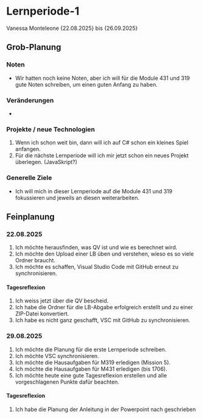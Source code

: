 # Lernperiode-1
Vanessa Monteleone
{22.08.2025} bis {26.09.2025}
## Grob-Planung
### Noten
- Wir hatten noch keine Noten, aber ich will für die Module 431 und 319 gute Noten schreiben, um einen guten Anfang zu haben.
### Veränderungen
-
### Projekte / neue Technologien
1. Wenn ich schon weit bin, dann will ich auf C# schon ein kleines Spiel anfangen.
2. Für die nächste Lernperiode will ich mir jetzt schon ein neues Projekt überlegen. (JavaSkript?)
### Generelle Ziele
- Ich will mich in dieser Lernperiode auf die Module 431 und 319 fokussieren und jeweils an diesen weiterarbeiten.
## Feinplanung
### 22.08.2025
1. Ich möchte herausfinden, was QV ist und wie es berechnet wird.
2. Ich möchte den Upload einer LB üben und verstehen, wieso es so viele Ordner braucht.
3. Ich möchte es schaffen, Visual Studio Code mit GitHub erneut zu synchronisieren.
#### Tagesreflexion
1. Ich weiss jetzt über die QV bescheid.
2. Ich habe die Ordner für die LB-Abgabe erfolgreich erstellt und zu einer ZIP-Datei konvertiert.
3. Ich habe es nicht ganz geschafft, VSC mit GitHub zu synchronisieren.
### 29.08.2025
1. Ich möchte die Planung für die erste Lernperiode schreiben.
2. Ich möchte VSC synchronisieren.
3. Ich möchte die Hausaufgaben für M319 erledigen (Mission 5).
4. Ich möchte die Hausaufgaben für M431 erledigen (bis 1706).
5. Ich möchte heute eine gute Tagesreflexion erstellen und alle vorgeschlagenen Punkte dafür beachten.
#### Tagesreflexion
1. Ich habe die Planung der Anleitung in der Powerpoint nach geschrieben 
